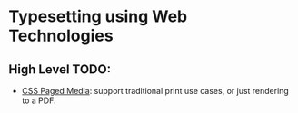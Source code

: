 # Typesetting using Web Technologies


## High Level TODO: 

- [CSS Paged Media](https://www.w3.org/TR/css-page-3/): support traditional print use cases, or just rendering to a PDF.


